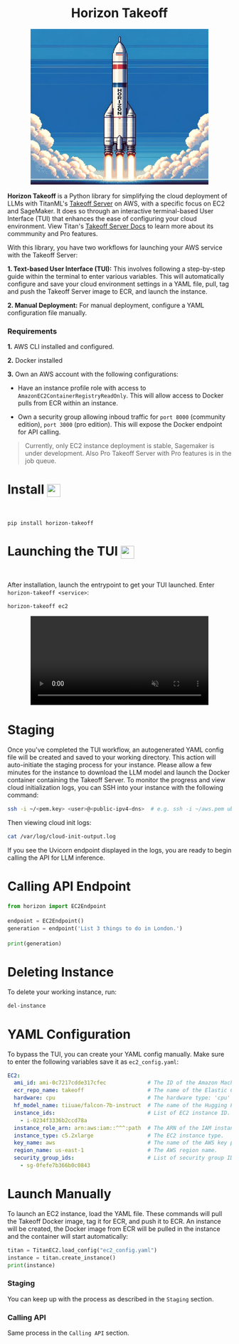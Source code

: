 <h1 align="center">
Horizon Takeoff
</h1>

<div align="center">
    <img width="400" height="350" src="./img/rocket.png">
</div>

**Horizon Takeoff** is a Python library for simplifying the cloud deployment of LLMs with TitanML's [Takeoff Server](https://github.com/titanml/takeoff-community) on AWS, with a specific focus on EC2 and SageMaker. It does so through an interactive terminal-based User Interface (TUI) that enhances the ease of configuring your cloud environment. View Titan's [Takeoff Server Docs](https://docs.titanml.co/docs/intro) to learn more about its commmunity and Pro features.

With this library, you have two workflows for launching your AWS service with the Takeoff Server:

**1. Text-based User Interface (TUI):** This involves following a step-by-step guide within the terminal to enter various variables. This will automatically configure and save your cloud environment settings in a YAML file, pull, tag and push the Takeoff Server image to ECR, and launch the instance.

**2. Manual Deployment:** For manual deployment, configure a YAML configuration file manually.

### Requirements

**1.** AWS CLI installed and configured.

**2.** Docker installed

**3.** Own an AWS account with the following configurations:

* Have an instance profile role with access to `AmazonEC2ContainerRegistryReadOnly`. This will allow access to Docker pulls from ECR within an instance.

* Own a security group allowing inboud traffic for `port 8000` (community edition), `port 3000` (pro edition). This will expose the Docker endpoint for API calling.

> Currently, only EC2 instance deployment is stable, Sagemaker is under development. Also Pro Takeoff Server with Pro features is in the job queue.

# Install <img align="center" width="30" height="29" src="https://media.giphy.com/media/sULKEgDMX8LcI/giphy.gif">
<br>

```
pip install horizon-takeoff
```

# Launching the TUI <img align="center" width="30" height="29" src="https://media.giphy.com/media/PeaNPlyOVPNMHjqTm7/giphy.gif">
<br>

After installation, launch the entrypoint to get your TUI launched. Enter `horizon-takeoff <service>`:


```bash
horizon-takeoff ec2
```

<div style="display: flex; justify-content: center;">
  <video muted controls src="https://private-user-images.githubusercontent.com/79061523/293062674-cd626c61-4397-4498-91d3-f11e2e4ea540.mp4" class="d-block rounded-bottom-2 border-top width-fit" style="max-height:640px; min-height: 200px"></video>
</div>

# Staging

Once you've completed the TUI workflow, an autogenerated YAML config file will be created and saved to your working directory. This action will auto-initiate the staging process for your instance. Please allow a few minutes for the instance to download the LLM model and launch the Docker container containing the Takeoff Server. To monitor the progress and view cloud initialization logs, you can SSH into your instance with the following command:

```bash
ssh -i ~/<pem.key> <user>@<public-ipv4-dns>  # e.g. ssh -i ~/aws.pem ubuntu@ec2-44-205-255-59.compute-1.amazonaws.com
```

Then viewing cloud init logs:

```bash
cat /var/log/cloud-init-output.log
```

If you see the Uvicorn endpoint displayed in the logs, you are ready to begin calling the API for LLM inference.

# Calling API Endpoint

```py
from horizon import EC2Endpoint

endpoint = EC2Endpoint()
generation = endpoint('List 3 things to do in London.')

print(generation)
```

# Deleting Instance

To delete your working instance, run:

```bash
del-instance
```

# YAML Configuration

To bypass the TUI, you can create your YAML config manually. Make sure to enter the following variables save it as `ec2_config.yaml`:

```yaml
EC2:
  ami_id: ami-0c7217cdde317cfec             # The ID of the Amazon Machine Image (AMI) to use for EC2 instances.
  ecr_repo_name: takeoff                    # The name of the Elastic Container Registry (ECR) repository.
  hardware: cpu                             # The hardware type: 'cpu' or 'gpu'
  hf_model_name: tiiuae/falcon-7b-instruct  # The name of the Hugging Face model to use.
  instance_ids:                             # List of EC2 instance ID.
    - i-0234f3336b2ccd78a                   
  instance_role_arn: arn:aws:iam::^^^:path  # The ARN of the IAM instance profile role.
  instance_type: c5.2xlarge                 # The EC2 instance type.
  key_name: aws                             # The name of the AWS key pair.
  region_name: us-east-1                    # The AWS region name.
  security_group_ids:                       # List of security group ID(s) associated with the instances.
    - sg-0fefe7b366b0c0843                  
```

# Launch Manually
To launch an EC2 instance, load the YAML file. These commands will pull the Takeoff Docker image, tag it for ECR, and push it to ECR. An instance will be created, the Docker image from ECR will be pulled in the instance and the container will start automatically:

```py
titan = TitanEC2.load_config("ec2_config.yaml")
instance = titan.create_instance()
print(instance)
```
### Staging

You can keep up with the process as described in the `Staging` section.

### Calling API

Same process in the `Calling API` section.
